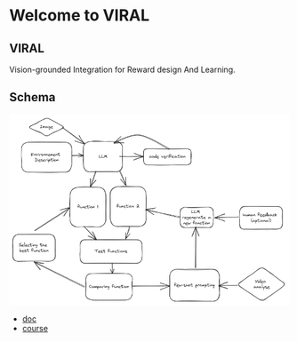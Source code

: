 # Welcome to VIRAL

## VIRAL

Vision-grounded Integration for Reward design And Learning.

## Schema

![alt text](assets/idee_sketch.png)

- [doc](https://viral-ucbl1.github.io/)
- [course](https://bruno-yun.notion.site/Theory-and-Practical-Applications-of-Large-Language-Models-570124290ae1402ab94b567bfb9b7a08)
